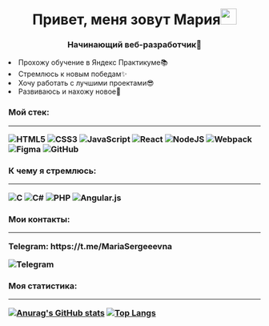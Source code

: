 <h1 align="center">Привет, меня зовут Мария<img src="https://github.com/blackcater/blackcater/raw/main/images/Hi.gif" height="32"/></h1>
<h3 align="center">Начинающий веб-разработчик💞️</h2>

<li>Прохожу обучение в Яндекс Практикуме📚</li>
<li>Стремлюсь к новым победам✨</li>
<li>Хочу работать с лучшими проектами😎</li>
<li>Развиваюсь и нахожу новое🧠</li>

<h3>Мой стек:</h>

---

![HTML5](https://img.shields.io/badge/html5-%23E34F26.svg?style=for-the-badge&logo=html5&logoColor=white)
![CSS3](https://img.shields.io/badge/css3-%231572B6.svg?style=for-the-badge&logo=css3&logoColor=white)
![JavaScript](https://img.shields.io/badge/javascript-%23323330.svg?style=for-the-badge&logo=javascript&logoColor=%23F7DF1E)
![React](https://img.shields.io/badge/react-%2320232a.svg?style=for-the-badge&logo=react&logoColor=%2361DAFB)
![NodeJS](https://img.shields.io/badge/node.js-6DA55F?style=for-the-badge&logo=node.js&logoColor=white)
![Webpack](https://img.shields.io/badge/webpack-%238DD6F9.svg?style=for-the-badge&logo=webpack&logoColor=black)
![Figma](https://img.shields.io/badge/figma-%23F24E1E.svg?style=for-the-badge&logo=figma&logoColor=white)
![GitHub](https://img.shields.io/badge/github-%23121011.svg?style=for-the-badge&logo=github&logoColor=white)

<h3>К чему я стремлюсь:</h>

---

![C](https://img.shields.io/badge/c-%2300599C.svg?style=for-the-badge&logo=c&logoColor=white)
![C#](https://img.shields.io/badge/c%23-%23239120.svg?style=for-the-badge&logo=c-sharp&logoColor=white)
![PHP](https://img.shields.io/badge/php-%23777BB4.svg?style=for-the-badge&logo=php&logoColor=white)
![Angular.js](https://img.shields.io/badge/angular.js-%23E23237.svg?style=for-the-badge&logo=angularjs&logoColor=white)

<h3>Мои контакты:</h>

---
<p>Telegram: https://t.me/MariaSergeeevna</p>

![Telegram](https://img.shields.io/badge/Telegram-2CA5E0?style=for-the-badge&logo=telegram&logoColor=white)

<h3>Моя статистика:</h>

---

[![Anurag's GitHub stats](https://github-readme-stats.vercel.app/api?username=Maru-Aruko&hide=contribs&hide_border&layout=compact&theme=tokyonight)](https://github.com/anuraghazra/github-readme-stats)
[![Top Langs](https://github-readme-stats.vercel.app/api/top-langs/?username=Maru-Aruko&layout=compact&theme=tokyonight)](https://github.com/anuraghazra/github-readme-stats)


<!---
Maru-Aruko/Maru-Aruko is a ✨ special ✨ repository because its `README.md` (this file) appears on your GitHub profile.
You can click the Preview link to take a look at your changes.
--->
